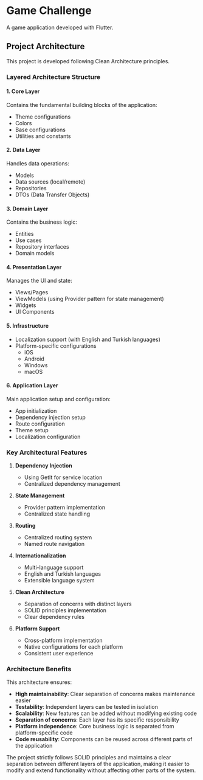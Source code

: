 # Game Challenge

A game application developed with Flutter.

## Project Architecture

This project is developed following Clean Architecture principles.

### Layered Architecture Structure

#### 1. Core Layer
Contains the fundamental building blocks of the application:
- Theme configurations
- Colors
- Base configurations
- Utilities and constants

#### 2. Data Layer
Handles data operations:
- Models
- Data sources (local/remote)
- Repositories
- DTOs (Data Transfer Objects)

#### 3. Domain Layer
Contains the business logic:
- Entities
- Use cases
- Repository interfaces
- Domain models

#### 4. Presentation Layer
Manages the UI and state:
- Views/Pages
- ViewModels (using Provider pattern for state management)
- Widgets
- UI Components

#### 5. Infrastructure
- Localization support (with English and Turkish languages)
- Platform-specific configurations
  - iOS
  - Android
  - Windows
  - macOS

#### 6. Application Layer
Main application setup and configuration:
- App initialization
- Dependency injection setup
- Route configuration
- Theme setup
- Localization configuration

### Key Architectural Features

1. **Dependency Injection**
   - Using GetIt for service location
   - Centralized dependency management

2. **State Management**
   - Provider pattern implementation
   - Centralized state handling

3. **Routing**
   - Centralized routing system
   - Named route navigation

4. **Internationalization**
   - Multi-language support
   - English and Turkish languages
   - Extensible language system

5. **Clean Architecture**
   - Separation of concerns with distinct layers
   - SOLID principles implementation
   - Clear dependency rules

6. **Platform Support**
   - Cross-platform implementation
   - Native configurations for each platform
   - Consistent user experience

### Architecture Benefits

This architecture ensures:
- **High maintainability**: Clear separation of concerns makes maintenance easier
- **Testability**: Independent layers can be tested in isolation
- **Scalability**: New features can be added without modifying existing code
- **Separation of concerns**: Each layer has its specific responsibility
- **Platform independence**: Core business logic is separated from platform-specific code
- **Code reusability**: Components can be reused across different parts of the application

The project strictly follows SOLID principles and maintains a clear separation between different layers of the application, making it easier to modify and extend functionality without affecting other parts of the system.
